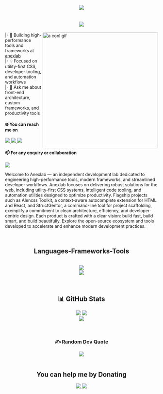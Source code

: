 <div display="flex" align="center">
<img src="https://i.imgur.com/pQWI7gn.gif" />
</div>

<!-- Auto typing animation -->
<h1 align="center">
  <a href="https://git.io/typing-svg"><img src="https://readme-typing-svg.herokuapp.com?font=Righteous&size=35&center=true&Center=true&duration=3500&pause=1000&width=435&lines=Hi+there+%F0%9F%91%8B;I'm+Anex!;Welcome+to+anexlab!" /></a>
</h1>

<!--- Some basics information -->
<img src="https://cdna.artstation.com/p/assets/images/images/028/102/058/original/pixel-jeff-matrix-s.gif?1593487263" width="380" alt="a cool       gif" align="right" />
<div>
  <div>
    <p>
      |- 🧠 Building high-performance tools and frameworks at <a href="https://github.com/anexlab">anexlab</a> <br>
      |- 💡 Focused on utility-first CSS, developer tooling, and automation workflows  <br>
      |- 💬 Ask me about front-end architecture, custom frameworks, and productivity tools <br> 
    </p>
    <h4>🌐 You can reach me on</h4>
    <div display="flex">
      <a href="https://youtube.com/@mr-anex"> <!-- YouTube -->
        <img src="https://img.shields.io/badge/YouTube-%23FF0000.svg?logo=YouTube&logoColor=white" />
      </a>
      <a href="https://instagram.com/anexcodes"> <!-- Instagram -->
        <img src="https://img.shields.io/badge/Instagram-%23E4405F.svg?logo=Instagram&logoColor=white" />
      </a>
      <a href="https://codepen.io/anexcodes"> <!-- Codepen -->
        <img src="https://img.shields.io/badge/Codepen-000000?style=for-the-badge&logo=codepen&logoColor=white" />
      </a>
    </div>
    <div>
      <h4>📫 For any enquiry or collaboration </h4>
      <div>
        <a href="mailto:developer.anex@gmail.com">
          <img src="https://img.shields.io/badge/Gmail-333333?style=for-the-badge&logo=gmail&logoColor=red" />
        </a>
      </div>
    </div>
  </div>
</div>

<!-- About -->
<div>
  <p>
    Welcome to Anexlab — an independent development lab dedicated to engineering high-performance tools, modern frameworks, and streamlined developer workflows. Anexlab focuses on delivering robust solutions for the web, including utility-first CSS systems, intelligent code tooling, and automation utilities designed to optimize productivity. Flagship projects such as Alencss Toolkit, a context-aware autocomplete extension for HTML and React, and StructGentor, a command-line tool for project scaffolding, exemplify a commitment to clean architecture, efficiency, and developer-centric design. Each product is crafted with a clear vision: build fast, build smart, and build beautifully. Explore the open-source ecosystem and tools developed to accelerate and enhance modern development practices.
  </p>
</div>
<br>

<!-- Skills -->
<h2 align="center">
  Languages-Frameworks-Tools
</h2>
<br/>
<div align="center">
    <img src="https://skillicons.dev/icons?i=html,css,scss,javascript,typescript,php,c,python,java,bootstrap,tailwind,wordpress" /><br>
    <img src="https://skillicons.dev/icons?i=nodejs,react,express,mongodb,mysql,aws,linux,git,github,codepen,figma,androidstudio" />
</div>
</div>

<br>
<br>

<!-- Github stats -->
<div align="center">
  <h2>📊 GitHub Stats</h2>
  <div display="flex" align="center">
    <img src="https://github-readme-stats.vercel.app/api?username=anexlab&theme=react&hide_border=true&include_all_commits=true&count_private=false" />
    <img src="https://github-readme-streak-stats.herokuapp.com/?user=anexlab&theme=react&hide_border=true" /> <br/>
    <img src="https://github-readme-stats.vercel.app/api/top-langs/?username=anexlab&theme=react&hide_border=true&include_all_commits=true&count_private=false&layout=compact" />
  </div>
</div> <br><br>

<!-- Quote -->
<div align="center">
  <h3 underline="none">✍️ Random Dev Quote</h3>
  <img src="https://quotes-github-readme.vercel.app/api?type=horizontal&theme=radical" />
</div>
<br>

<!-- Donating information -->
<div align="center">
  <h2 align="center">You can help me by Donating</h2>
  <div display="flex">
    <a href="https://buymeacoffee.com/AnexCodes">
      <img src="https://img.shields.io/badge/Buy%20Me%20a%20Coffee-ffdd00?style=for-the-badge&logo=buy-me-a-coffee&logoColor=black" />
    </a>
    <a href="https://ko-fi.com/mranex">
      <img src="https://img.shields.io/badge/Ko--fi-F16061?style=for-the-badge&logo=ko-fi&logoColor=white" />
    </a>
</div>
<br>
